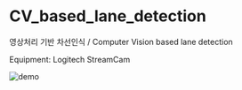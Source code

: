 # CV_based_lane_detection
영상처리 기반 차선인식 / Computer Vision based lane detection

Equipment:
 Logitech StreamCam 

![demo](https://user-images.githubusercontent.com/98293904/209421271-78e219b4-6e36-410f-b12e-99eb3f283364.gif)
